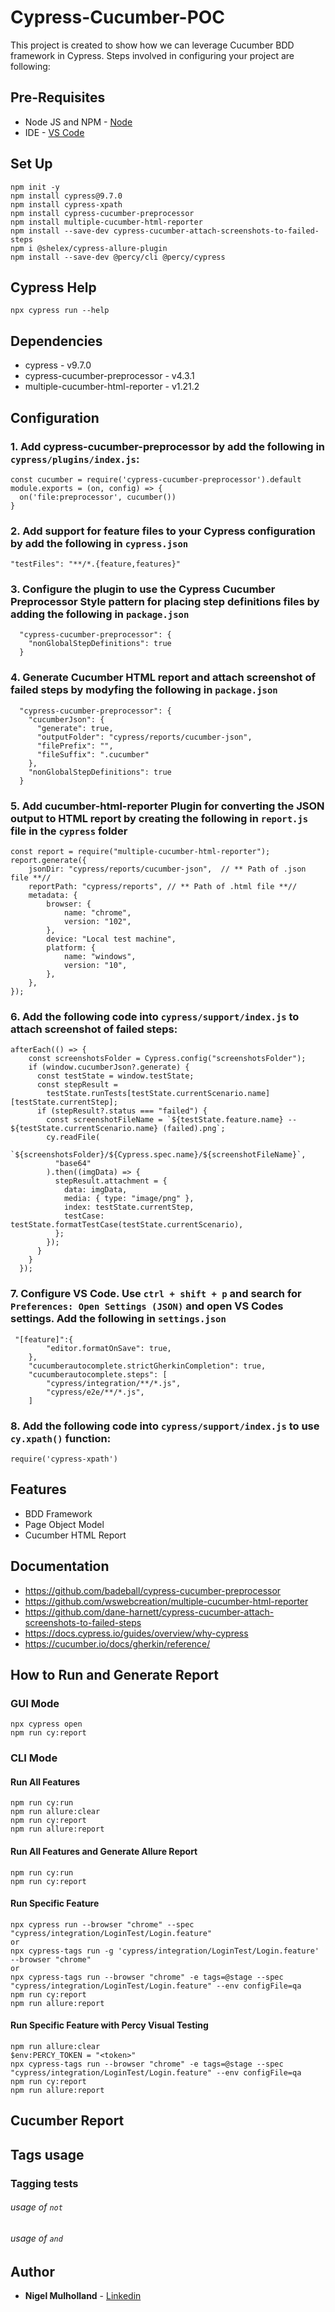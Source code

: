 # Cypress-Cucumber-POC
This project is created to show how we can leverage Cucumber BDD framework in Cypress. Steps involved in configuring your project are following:

## Pre-Requisites
* Node JS and NPM - [Node](https://nodejs.org/en/download/) 
* IDE - [VS Code](https://code.visualstudio.com/download) 


## Set Up
```
npm init -y
npm install cypress@9.7.0
npm install cypress-xpath
npm install cypress-cucumber-preprocessor 
npm install multiple-cucumber-html-reporter 
npm install --save-dev cypress-cucumber-attach-screenshots-to-failed-steps 
npm i @shelex/cypress-allure-plugin
npm install --save-dev @percy/cli @percy/cypress
```  

## Cypress Help
```
npx cypress run --help
```  

## Dependencies
* cypress - v9.7.0
* cypress-cucumber-preprocessor - v4.3.1
* multiple-cucumber-html-reporter - v1.21.2

## Configuration

### 1. Add cypress-cucumber-preprocessor by add the following in `cypress/plugins/index.js`:

```
const cucumber = require('cypress-cucumber-preprocessor').default
module.exports = (on, config) => {
  on('file:preprocessor', cucumber())
}
```
### 2. Add support for feature files to your Cypress configuration by add the following in `cypress.json`

```
"testFiles": "**/*.{feature,features}"
```

### 3. Configure the plugin to use the Cypress Cucumber Preprocessor Style pattern for placing step definitions files by adding the following in `package.json`

```
  "cypress-cucumber-preprocessor": {
    "nonGlobalStepDefinitions": true
  }
```
### 4. Generate Cucumber HTML report and attach screenshot of failed steps by modyfing the following in `package.json`

```
  "cypress-cucumber-preprocessor": {
    "cucumberJson": {
      "generate": true,
      "outputFolder": "cypress/reports/cucumber-json",
      "filePrefix": "",
      "fileSuffix": ".cucumber"
    },
    "nonGlobalStepDefinitions": true
  }
```
### 5. Add cucumber-html-reporter Plugin for converting the JSON output to HTML report by creating the following in `report.js` file in the `cypress` folder

```
const report = require("multiple-cucumber-html-reporter");
report.generate({
    jsonDir: "cypress/reports/cucumber-json",  // ** Path of .json file **//
    reportPath: "cypress/reports", // ** Path of .html file **//
    metadata: {
        browser: {
            name: "chrome",
            version: "102",
        },
        device: "Local test machine",
        platform: {
            name: "windows",
            version: "10",
        },
    },
});
```
### 6. Add the following code into `cypress/support/index.js` to attach screenshot of failed steps:
```
afterEach(() => {
    const screenshotsFolder = Cypress.config("screenshotsFolder");
    if (window.cucumberJson?.generate) {
      const testState = window.testState;
      const stepResult =
        testState.runTests[testState.currentScenario.name][testState.currentStep];
      if (stepResult?.status === "failed") {
        const screenshotFileName = `${testState.feature.name} -- ${testState.currentScenario.name} (failed).png`;
        cy.readFile(
          `${screenshotsFolder}/${Cypress.spec.name}/${screenshotFileName}`,
          "base64"
        ).then((imgData) => {
          stepResult.attachment = {
            data: imgData,
            media: { type: "image/png" },
            index: testState.currentStep,
            testCase: testState.formatTestCase(testState.currentScenario),
          };
        });
      }
    }
  });
```

### 7. Configure VS Code. Use `ctrl + shift + p` and search for  `Preferences: Open Settings (JSON)` and open VS Codes settings. Add the following in `settings.json`

```
 "[feature]":{
        "editor.formatOnSave": true,
    },
    "cucumberautocomplete.strictGherkinCompletion": true,
    "cucumberautocomplete.steps": [
        "cypress/integration/**/*.js",
        "cypress/e2e/**/*.js",
    ]
```

### 8. Add the following code into `cypress/support/index.js` to use `cy.xpath()` function:

```
require('cypress-xpath')
```

## Features
- BDD Framework
- Page Object Model
- Cucumber HTML Report

## Documentation
- https://github.com/badeball/cypress-cucumber-preprocessor
- https://github.com/wswebcreation/multiple-cucumber-html-reporter
- https://github.com/dane-harnett/cypress-cucumber-attach-screenshots-to-failed-steps
- https://docs.cypress.io/guides/overview/why-cypress
- https://cucumber.io/docs/gherkin/reference/


## How to Run and Generate Report

### GUI Mode
```
npx cypress open
npm run cy:report
```  

### CLI Mode

#### Run All Features
```
npm run cy:run
npm run allure:clear
npm run cy:report
npm run allure:report
```

#### Run All Features and Generate Allure Report
```
npm run cy:run
npm run cy:report
```
#### Run Specific Feature
```
npx cypress run --browser "chrome" --spec "cypress/integration/LoginTest/Login.feature"
or
npx cypress-tags run -g 'cypress/integration/LoginTest/Login.feature' --browser "chrome"
or
npx cypress-tags run --browser "chrome" -e tags=@stage --spec "cypress/integration/LoginTest/Login.feature" --env configFile=qa
npm run cy:report
npm run allure:report
```  

#### Run Specific Feature with Percy Visual Testing
```
npm run allure:clear
$env:PERCY_TOKEN = "<token>"
npx cypress-tags run --browser "chrome" -e tags=@stage --spec "cypress/integration/LoginTest/Login.feature" --env configFile=qa
npm run cy:report
npm run allure:report
``` 

## Cucumber Report


## Tags usage

### Tagging tests

###### usage of `not`

###### usage of `and` 


## Author
* **Nigel Mulholland** - [Linkedin](https://www.linkedin.com/in/nigel-mulholland/) 
